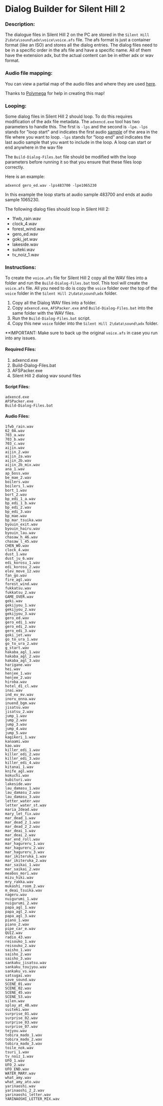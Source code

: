 # Dialog Builder for Silent Hill 2

### Description:
The dialogue files in Silent Hill 2 on the PC are stored in the `Silent Hill 2\data\sound\adx\voice\voice.afs` file. The afs format is just a container format (like an ISO) and stores all the dialog entries. The dialog files need to be in a specific order in the afs file and have a specific name. All of them have the extension adx, but the actual content can be in either adx or wav format. 

### Audio file mapping:
You can view a partial map of the audio files and where they are used [here](Dialog-Map.csv).

Thanks to [Polymega](https://github.com/Polymega) for help in creating this map!

### Looping:
Some dialog files in Silent Hill 2 should loop.  To do this requires modification of the adx file metadata.  The `adxencd.exe` tool has two parameters to handle this.  The first is `-lps` and the second is `-lpe`.  `-lps` stands for "loop start" and indicates the first audio [sample](https://en.wikipedia.org/wiki/Sampling_(signal_processing)) of the area in the file where you want to loop.  `-lps` stands for "loop end" and indicates the last audio sample that you want to include in the loop.  A loop can start or end anywhere in the wav file

The `Build-Dialog-Files.bat` file should be modified with the loop parameters before running it so that you ensure that these files loop correctly.

Here is an example:
```
adxencd gero_ed.wav -lps483700 -lpe1065230
```

In this example the loop starts at audio sample 483700 and ends at audio sample 1065230.

The following dialog files should loop in Silent Hill 2:
* 1fwb_rain.wav
* clock_4.wav
* forest_wind.wav
* gero_ed.wav
* goki_jet.wav
* lakeside.wav
* suiteki.wav
* tv_noiz_1.wav

### Instructions:
To create the `voice.afs` file for Silent Hill 2 copy all the WAV files into a folder and run the `Build-Dialog-Files.bat` tool.  This tool will create the `voice.afs` file.  All you need to do is copy the `voice` folder over the top of the `voice` folder in the `Silent Hill 2\data\sound\adx` folder.

1. Copy all the Dialog WAV files into a folder.
2. Copy `adxencd.exe`, `AFSPacker.exe` and `Build-Dialog-Files.bat` into the same folder with the WAV files.
3. Run the `Build-Dialog-Files.bat` script.
4. Copy this new `voice` folder into the `Silent Hill 2\data\sound\adx` folder.

**IMPORTANT: Make sure to back up the original `voice.afs` in case you run into any issues.

#### Required Files:
1. adxencd.exe
2. Build-Dialog-Files.bat
3. AFSPacker.exe
4. Silent Hill 2 dialog wav sound files

#### Script Files:
	adxencd.exe
	AFSPacker.exe
	Build-Dialog-Files.bat

#### Audio Files:
	1fwb_rain.wav
	62_0A.wav
	703_a.wav
	703_b.wav
	703_c.wav
	aijin.wav
	aijin_2.wav
	aijin_2a.wav
	aijin_2b.wav
	aijin_2b_mix.wav
	ana_1.wav
	ap_boss.wav
	be_mae_2.wav
	boilers.wav
	boilers_l.wav
	bort_1.wav
	bort_2.wav
	bp_edi_1_a.wav
	bp_edi_1_b.wav
	bp_edi_2.wav
	bp_edi_3.wav
	bp_mae.wav
	bp_mar_tsuika.wav
	byouin_exit.wav
	byouin_hairu.wav
	byouin_lau.wav
	chasaw_h_46.wav
	chasaw_l_45.wav
	CHEN_WO.wav
	clock_4.wav
	dust_1.wav
	dust_ju_6.wav
	edi_korosu_1.wav
	edi_korosu_2.wav
	elev_move_12.wav
	fan_go.wav
	fire_agl.wav
	forest_wind.wav
	fukkatsu.wav
	fukkatsu_2.wav
	GAME_OVER.wav
	geki.wav
	gekijyou_1.wav
	gekijyou_2.wav
	gekijyou_3.wav
	gero_ed.wav
	gero_edi_1.wav
	gero_edi_2.wav
	gero_edi_3.wav
	goki_jet.wav
	go_to_ura_1.wav
	go_to_ura_2.wav
	g_start.wav
	hakaba_agl_1.wav
	hakaba_agl_2.wav
	hakaba_agl_3.wav
	harigane.wav
	hei.wav
	henjee_1.wav
	henjee_2.wav
	hiroba.wav
	hotel_d1_cl.wav
	inai.wav
	ind_ev_mv.wav
	inoru_onna.wav
	inuend_bgm.wav
	jisatsu.wav
	jisatsu_2.wav
	jump_1.wav
	jump_2.wav
	jump_3.wav
	jump_4.wav
	jump_5.wav
	kagikeri_1.wav
	kanaami.wav
	kao.wav
	killer_edi_1.wav
	killer_edi_2.wav
	killer_edi_3.wav
	killer_edi_4.wav
	kitanai_1.wav
	knife_agl.wav
	kokuchi.wav
	kubituri.wav
	lakeside.wav
	lau_damasu_1.wav
	lau_damasu_2.wav
	lau_damasu_3.wav
	letter_water.wav
	letter_water_st.wav
	maria_2dead.wav
	mary_let_fix.wav
	mar_dead_1.wav
	mar_dead_2_1.wav
	mar_dead_2_2.wav
	mar_deai_1.wav
	mar_deai_2.wav
	mar_end_roll.wav
	mar_hagureru_1.wav
	mar_hagureru_2.wav
	mar_hagureru_3.wav
	mar_ikiteruka_1.wav
	mar_ikiteruka_2.wav
	mar_saikai_1.wav
	mar_saikai_2.wav
	meabos_mori.wav
	mizu_hiki.wav
	mry_rakka.wav
	mukashi_room_2.wav
	m_deai_tsuika.wav
	nageru.wav
	nuigurumi_1.wav
	nuigurumi_2.wav
	papa_agl_1.wav
	papa_agl_2.wav
	papa_agl_3.wav
	piano_1.wav
	piano_2.wav
	pipe_car_e.wav
	QUIZ.wav
	radio_43.wav
	reisouko_1.wav
	reisouko_2.wav
	saisho_1.wav
	saisho_2.wav
	saisho_3.wav
	sankaku_jisatsu.wav
	sankaku_toujyou.wav
	sankaku_vs.wav
	satsugai.wav
	save_sound.wav
	SCENE_01.wav
	SCENE_02.wav
	SCENE_45.wav
	SCENE_53.wav
	silen.wav
	splay_at_48.wav
	suiteki.wav
	surprise_01.wav
	surprise_02.wav
	surprise_03.wav
	surprise_07.wav
	tejyou.wav
	tobira_mado_1.wav
	tobira_mado_2.wav
	tobira_mado_3.wav
	toile_nok.wav
	tsuri_1.wav
	tv_noiz_1.wav
	UFO_1.wav
	UFO_2.wav
	UFO_END.wav
	WATER_MARY.wav
	what_amy.wav
	what_amy_ato.wav
	yarinaoshi.wav
	yarinaoshi_2_2.wav
	yarinaoshi_letter.wav
	YARINAOSHI_LETTER_MIX.wav

